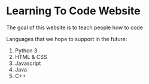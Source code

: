 # Learning To Code Website
The goal of this website is to teach people how to code

Languages that we hope to support in the future:
1. Python 3
2. HTML & CSS
3. Javascript
4. Java
5. C++
